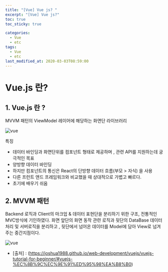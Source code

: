 ```yaml
---
title: "[Vue] Vue js? "
excerpt: "[Vue] Vue js?"
toc: true
toc_sticky: true

categories:
  - Vue
  - etc
tags:
  - Vue
  - etc
last_modified_at: 2020-03-03T08:59:00
---
```


# Vue.js 란?

## 1. Vue.js 란 ?

MVVM 패턴의 ViewModel 레이어에 해당하는 화면단 라이브러리

![vue](https://joshua1988.github.io/images/posts/web/vuejs/view-model.png)

특징

- 데이터 바인딩과 화면단위를 컴포넌트 형태로 제공하며 , 관련 API를 지원하는데 궁극적인 목표
- 양방향 데이터 바인딩
- 하지만 컴포넌트의 통신은 React의 단방향 데이터 흐름(부모 > 자식) 을 사용
- 다른 프런트 앤드 프레임워크와 비교했을 때 상대적으로 가볍고 빠르다.
- 초기에 배우기 쉬움

## 2. MVVM 패턴

Backend 로직과 Client의 마크업 & 데이터 표현단을 분리하기 위한 구조,
전통적인 MVC방식에 기인하였다.
화면 앞단의 화면 동작 관련 로직과 뒷단의 DataBase 데이터 처리 및 서버로직을 분리하고 , 뒷단에서 넘어온 데이터를 Model에 담아 View로 넘겨주는 중간지점이다.

![vue](https://joshua1988.github.io/images/posts/web/vuejs/mvvm-pattern.png)

- [출처] : (https://joshua1988.github.io/web-development/vuejs/vuejs-tutorial-for-beginner/#vuejs-%EC%8B%9C%EC%9E%91%ED%95%98%EA%B8%B0)
